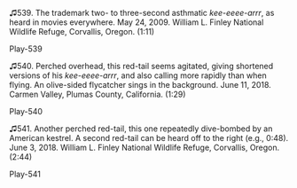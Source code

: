 ♫539. The trademark two- to three-second asthmatic *kee-eeee-arrr*, as
heard in movies everywhere. May 24, 2009. William L. Finley National
Wildlife Refuge, Corvallis, Oregon. (1:11)

Play-539

♫540. Perched overhead, this red-tail seems agitated, giving shortened
versions of his *kee-eeee-arrr*, and also calling more rapidly than when
flying. An olive-sided flycatcher sings in the background. June 11,
2018. Carmen Valley, Plumas County, California. (1:29)

Play-540

♫541. Another perched red-tail, this one repeatedly dive-bombed by an
American kestrel. A second red-tail can be heard off to the right (e.g.,
0:48). June 3, 2018. William L. Finley National Wildlife Refuge,
Corvallis, Oregon. (2:44)

Play-541
